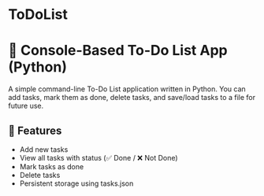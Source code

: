 # ToDoList
# 📝 Console-Based To-Do List App (Python)

A simple command-line To-Do List application written in Python. You can add tasks, mark them as done, delete tasks, and save/load tasks to a file for future use.


## 🚀 Features

- Add new tasks
- View all tasks with status (✅ Done / ❌ Not Done)
- Mark tasks as done
- Delete tasks
- Persistent storage using tasks.json
